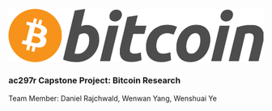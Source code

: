 ![alt tag](Wenshuai/img/bitcoin.png)
### ac297r Capstone Project: Bitcoin Research
Team Member: Daniel Rajchwald, Wenwan Yang, Wenshuai Ye
